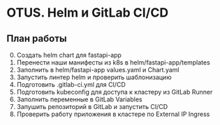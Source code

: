 # OTUS. Helm и GitLab CI/CD

## План работы

0. Создать helm chart для fastapi-app
1. Перенести наши манифесты из k8s в helm/fastapi-app/templates
2. Заполнить в helm/fastapi-app values.yaml и Chart.yaml
3. Запустить линтер helm и проверить шаблонизацию
4. Подготовить .gitlab-ci.yml для CI/CD
5. Подготовить kubeconfig для доступа к кластеру из GitLab Runner
6. Заполнить переменные в GitLab Variables
7. Запушить репозиторий в GitLab и запустить CI/CD
8. Проверить работу приложения в кластере по External IP Ingress
